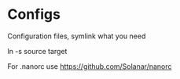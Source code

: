Configs
=======

Configuration files, symlink what you need

ln -s source target

For .nanorc use https://github.com/Solanar/nanorc

